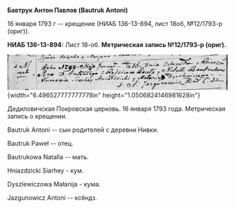 **Бавтрук Антон Павлов (Bautruk Antoni)**

16 января 1793 г -- крещение (НИАБ 136-13-894, лист 18об, №12/1793-р
(ориг)).

**НИАБ 136-13-894:** Лист 18-об. **Метрическая запись №12/1793-р
(ориг).**

![](./media/2bd779ae2c4c3c79315b47fe6962722768463d27.png){width="6.496527777777778in"
height="1.0506824146981628in"}

Дедиловичская Покровская церковь. 16 января 1793 года. Метрическая
запись о крещении.

Bautruk Antoni -- сын родителей с деревни Нивки.

Bautruk Paweł -- отец.

Bautrukowa Natalla -- мать.

Hniazdzicki Siarhey - кум.

Dyszlewiczowa Małanija - кума.

Jazgunowicz Antoni -- ксёндз.
